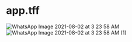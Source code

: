 # app.tff
![WhatsApp Image 2021-08-02 at 3 23 58 AM](https://user-images.githubusercontent.com/79160943/127916015-ee2024ea-8c80-477b-9c69-579eac870a01.jpeg)
![WhatsApp Image 2021-08-02 at 3 23 58 AM (1)](https://user-images.githubusercontent.com/79160943/127916019-769f4196-39d1-4a21-ab12-2eed565624a5.jpeg)


